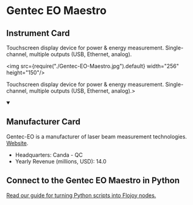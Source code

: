 
# Gentec EO Maestro

## Instrument Card

<div className="flex">

<div>

Touchscreen display device for power & energy measurement. Single-channel, multiple outputs (USB, Ethernet, analog).

</div>

<img src={require("./Gentec-EO-Maestro.jpg").default} width="256" height="150"/>

</div>

Touchscreen display device for power & energy measurement. Single-channel, multiple outputs (USB, Ethernet, analog).>

<details open>
<summary><h2>Manufacturer Card</h2></summary>

Gentec-EO is a manufacturer of laser beam measurement technologies. <a href="https://www.gentec-eo.com/">Website</a>.

<ul>
  <li>Headquarters: Canda - QC</li>
  <li>Yearly Revenue (millions, USD): 14.0</li>
</ul>
</details>

## Connect to the Gentec EO Maestro in Python

[Read our guide for turning Python scripts into Flojoy nodes.](https://docs.flojoy.ai/custom-nodes/creating-custom-node/)


